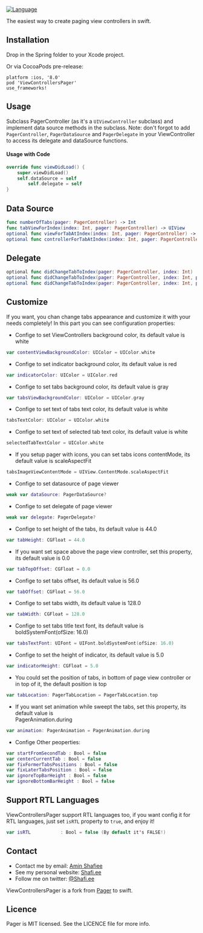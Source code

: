 
[![Language](https://img.shields.io/badge/swift-4.0-green.svg)](http://swift.org)

The easiest way to create paging view controllers in swift.

## Installation
Drop in the Spring folder to your Xcode project.

Or via CocoaPods pre-release:
```CocoaPods
platform :ios, '8.0'
pod 'ViewControllersPager'
use_frameworks!
```

## Usage

Subclass PagerController (as it's a `UIViewController` subclass) and implement data source methods in the subclass.
Note: don't forgot to add `PagerController`, `PagerDataSource` and `PagerDelegate` in your ViewController to access its delegate and dataSource functions.

#### Usage with Code

```Swift
override func viewDidLoad() {
	super.viewDidLoad()
	self.dataSource = self
        self.delegate = self
}
```
## Data Source

```Swift
func numberOfTabs(pager: PagerController) -> Int
func tabViewForIndex(index: Int, pager: PagerController) -> UIView
optional func viewForTabAtIndex(index: Int, pager: PagerController) -> UIView
optional func controllerForTabAtIndex(index: Int, pager: PagerController) -> UIViewController
```

## Delegate
```Swift
optional func didChangeTabToIndex(pager: PagerController, index: Int)
optional func didChangeTabToIndex(pager: PagerController, index: Int, previousIndex: Int)
optional func didChangeTabToIndex(pager: PagerController, index: Int, previousIndex: Int, swipe: Bool)
```

## Customize
If you want, you chan change tabs appearance and customize it with your needs completely! In this part you can see configuration properties:

* Confige to set ViewControllers background color, its default value is white
```Swift
var contentViewBackgroundColor: UIColor = UIColor.white
```
* Confige to set indicator background color, its default value is red
```Swift
var indicatorColor: UIColor = UIColor.red
```
* Confige to set tabs background color, its default value is gray 
```Swift
var tabsViewBackgroundColor: UIColor = UIColor.gray
```
* Confige to set text of tabs text color, its default value is white 
```Swift
tabsTextColor: UIColor = UIColor.white
```
* Confige to set text of selected tab text color, its default value is white 
```Swift
selectedTabTextColor = UIColor.white
```
* If you setup pager with icons, you can set tabs icons contentMode, its default value is scaleAspectFit 
```Swift
tabsImageViewContentMode = UIView.ContentMode.scaleAspectFit
```
* Confige to set datasource of page viewer 
```Swift
weak var dataSource: PagerDataSource?
```
* Confige to set delegate of page viewer 
```Swift
weak var delegate: PagerDelegate?
```
* Confige to set height of the tabs, its default value is 44.0 
```Swift
var tabHeight: CGFloat = 44.0
```
* If you want set space above the page view controller, set this property, its default value is 0.0 
```Swift
var tabTopOffset: CGFloat = 0.0
```
* Confige to set tabs offset, its default value is 56.0 
```Swift
var tabOffset: CGFloat = 56.0
```
* Confige to set tabs width, its default value is 128.0 
```Swift
var tabWidth: CGFloat = 128.0
```
* Confige to set tabs title text font, its default value is boldSystemFont(ofSize: 16.0) 
```Swift
var tabsTextFont: UIFont = UIFont.boldSystemFont(ofSize: 16.0)
```
* Confige to set the height of indicator, its default value is 5.0 
```Swift
var indicatorHeight: CGFloat = 5.0
```
* You could set the position of tabs, in bottom of page view controller or in top of it, the default position is top 
```Swift
var tabLocation: PagerTabLocation = PagerTabLocation.top
```
* If you want set animation while sweept the tabs, set this property, its default value is  
PagerAnimation.during 
```Swift
var animation: PagerAnimation = PagerAnimation.during
```
* Confige Other peoperties: 
```Swift
var startFromSecondTab : Bool = false
var centerCurrentTab : Bool = false
var fixFormerTabsPositions : Bool = false
var fixLaterTabsPosition : Bool = false
var ignoreTopBarHeight : Bool = false
var ignoreBottomBarHeight : Bool = false
```

## Support RTL Languages
ViewControllersPager support RTL languages too, if you want config it for RTL languages, just set `isRTL` property to `true`, and enjoy it!
```Swift
var isRTL			: Bool = false (By default it's FALSE!)
```

## Contact
- Contact me by email: [Amin Shafiee](mailto:amin@shafi.ee) 
- See my personal website: [Shafi.ee](http://www.shafi.ee)
- Follow me on twitter: [@Shafi.ee](http://twitter.com/shafi.ee)

ViewControllersPager is a fork from [Pager](https://github.com/lucoceano/Pager) to swift.


## Licence
Pager is MIT licensed. See the LICENCE file for more info.

